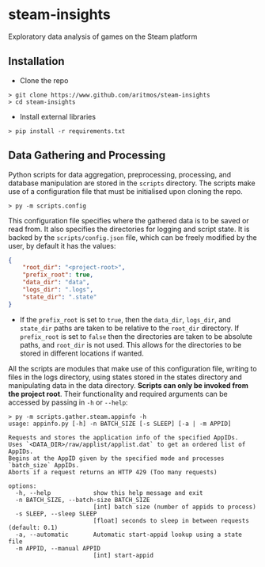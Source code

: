 # steam-insights
 Exploratory data analysis of games on the Steam platform

## Installation

- Clone the repo
```
> git clone https://www.github.com/aritmos/steam-insights
> cd steam-insights
```
- Install external libraries
```
> pip install -r requirements.txt
```

## Data Gathering and Processing

Python scripts for data aggregation, preprocessing, processing, and database manipulation are stored in the `scripts` directory.
The scripts make use of a configuration file that must be initialised upon cloning the repo.
```
> py -m scripts.config
```

This configuration file specifies where the gathered data is to be saved or read from. It also specifies the directories for logging and script state. It is backed by the `scripts/config.json` file, which can be freely modified by the user, by default it has the values:
```json
{
    "root_dir": "<project-root>",
    "prefix_root": true,
    "data_dir": "data",
    "logs_dir": ".logs",
    "state_dir": ".state"
}
```
- If the `prefix_root` is set to `true`, then the `data_dir`, `logs_dir`, and `state_dir` paths are taken to be relative to the `root_dir` directory. If `prefix_root` is set to `false` then the directories are taken to be absolute paths, and `root_dir` is not used. This allows for the directories to be stored in different locations if wanted.

All the scripts are modules that make use of this configuration file, writing to files in the logs directory, using states stored in the states directory and manipulating data in the data directory. **Scripts can only be invoked from the project root**. Their functionality and required arguments can be accessed by passing in `-h` or `--help`:
```
> py -m scripts.gather.steam.appinfo -h
usage: appinfo.py [-h] -n BATCH_SIZE [-s SLEEP] [-a | -m APPID]

Requests and stores the application info of the specified AppIDs.
Uses `<DATA_DIR>/raw/applist/applist.dat` to get an ordered list of AppIDs.
Begins at the AppID given by the specified mode and processes `batch_size` AppIDs.
Aborts if a request returns an HTTP 429 (Too many requests)

options:
  -h, --help            show this help message and exit
  -n BATCH_SIZE, --batch-size BATCH_SIZE
                        [int] batch size (number of appids to process)
  -s SLEEP, --sleep SLEEP
                        [float] seconds to sleep in between requests (default: 0.1)
  -a, --automatic       Automatic start-appid lookup using a state file
  -m APPID, --manual APPID
                        [int] start-appid
```
